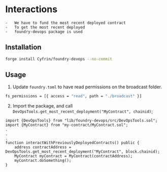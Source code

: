 # Interactions

    -   We have to fund the most recent deployed contract
    -   To get the most recent deployed
    -   foundry-devops package is used

## Installation

```sh
forge install Cyfrin/foundry-devops --no-commit
```

## Usage

1. Update `foundry.toml` to have read permissions on the broadcast folder.

```sh
fs_permissions = [{ access = "read", path = "./broadcast" }]
```

2. Import the package, and call `DevOpsTools.get_most_recent_deployment("MyContract", chainid)`;

```solidity
import {DevOpsTools} from "lib/foundry-devops/src/DevOpsTools.sol";
import {MyContract} from "my-contract/MyContract.sol";
.
.
.
function interactWithPreviouslyDeployedContracts() public {
    address contractAddress = DevOpsTools.get_most_recent_deployment("MyContract", block.chainid);
    MyContract myContract = MyContract(contractAddress);
    myContract.doSomething();
}
```
